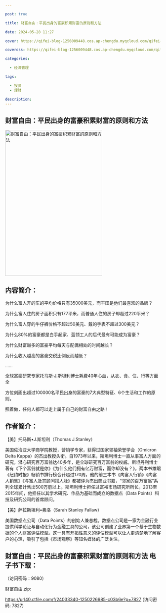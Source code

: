 ```yaml
---

post: true

title: 财富自由：平民出身的富豪积累财富的原则和方法

date: 2024-05-28 11:27

cover: https://qifei-blog-1256009448.cos.ap-chengdu.myqcloud.com/qifei-blog/6600df469f345e8d038972aa.jpg

coveross: https://qifei-blog-1256009448.cos.ap-chengdu.myqcloud.com/qifei-blog/6600df469f345e8d038972aa.jpg

categories:

  - 经济管理

tags:

  - 投资
  - 理财

description:
---
```


## 财富自由：平民出身的富豪积累财富的原则和方法
<img alt="财富自由：平民出身的富豪积累财富的原则和方法 " class="aligncenter loading" data-was-processed="true" decoding="async" fetchpriority="high" height="471" src="https://qifei-blog-1256009448.cos.ap-chengdu.myqcloud.com/qifei-blog/6600df469f345e8d038972aa.jpg" style="cursor: zoom-in;" width="314"/>

## 内容简介：

为什么富人开的车的平均价格只有35000美元，而丰田是他们最喜欢的品牌？

为什么富人住的房子面积只有177平米，而普通人住的房子却超过220平米？

为什么富人穿的牛仔裤价格不超过50美元、戴的手表不超过300美元？

为什么80%的富豪都是白手起家、蓝领工人的后代最有可能成为富豪？

为什么财富越多的富豪平均每天与配偶相处的时间越长？

为什么收入越高的富豪交税比例反而越低？

……

全球富豪研究专家托马斯·J.斯坦利博士耗费40年心血，从衣、食、住、行等方面全

方位刻画出超过100000名平民出身的富豪的7大典型特征、6个生活和工作的原则，

照着做，任何人都可以走上属于自己的财富自由之路！

## 作者简介：

【美】托马斯•J.斯坦利（Thomas J.Stanley）

美国佐治亚大学商学院教授，营销学专家，获得过国家领袖荣誉学会（Omicron Delta Kappa）的杰出教授头衔。自1973年以来，斯坦利博士一直从事富人方面的研究，潜心研究百万富翁达40多年，是全球研究百万富翁的权威。斯坦丹利博士著有《下个富翁就是你》《为什么他们拥有亿万财富，而你却没有？》，两本书雄踞《纽约时报》畅销书排行榜合计超过170周，他的前三本书《向富人行销》《向富人销售》《与富人及其顾问搭人脉》都被评为杰出商业书籍，“邻家的百万富翁”系列全球累计售出500万册以上。斯坦利博士担任过富裕市场研究所所长。2013至2015年间，他担任以其学术研究、作品为基础而成立的数据点（Data Points）科技及研究公司的首席顾问。

【美】萨拉斯坦利•弗洛（Sarah Stanley Fallaw）

美国数据点公司（Data Points）的创始人兼总裁。数据点公司是一家为金融行业提供科学论证与自动化行为金融工具的公司，该公司创建了业界第一个基于生物数据的个人财富评估模型。这一具有开拓性意义的评估模型可以让人更清楚地了解客户的心理，吸引了包括《市场观察》等知名媒体的广泛关注。

## 财富自由：平民出身的富豪积累财富的原则和方法 电子书下载：

 （访问密码：9080）

财富自由.zip: 

https://url40.ctfile.com/f/24033340-1250226985-c03b6e?p=7827 (访问密码: 7827)

